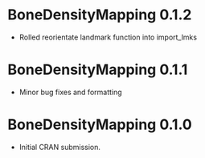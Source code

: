 # BoneDensityMapping 0.1.2

* Rolled reorientate landmark function into import_lmks 

# BoneDensityMapping 0.1.1

* Minor bug fixes and formatting

# BoneDensityMapping 0.1.0

* Initial CRAN submission.
